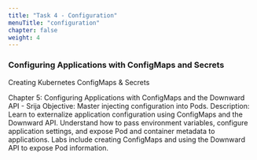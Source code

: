 ```yaml
---
title: "Task 4 - Configuration"
menuTitle: "configuration"
chapter: false
weight: 4
---
```


### Configuring Applications with ConfigMaps and Secrets

Creating Kubernetes ConfigMaps & Secrets


Chapter 5: Configuring Applications with ConfigMaps and the Downward API - Srija
Objective: Master injecting configuration into Pods.
Description: Learn to externalize application configuration using ConfigMaps and the Downward API. Understand how to pass environment variables, configure application settings, and expose Pod and container metadata to applications. Labs include creating ConfigMaps and using the Downward API to expose Pod information.